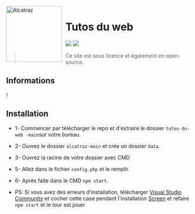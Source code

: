 <img width="150" height="150" align="left" style="float: left; margin: 0 10px 0 0;" alt="Alcatraz" src="hhttp://tutosduweb.000webhostapp.com/img/icone.png">  

# Tutos du web

[![](https://img.shields.io/discord/766318515619102730.svg?logo=discord&colorB=7289DA)](https://discord.gg/X6jZrUf)
[![](https://img.shields.io/badge/discord.js-v12.0.0--dev-blue.svg?logo=npm)](https://discord.js.org/)


> Ce site est sous licence et également en open-source.

## Informations
! 

## Installation
* 1- Commencer par télécharger le repo et d'extraire le dossier `tutos-du-web -main`sur votre bureau.
* 2- Ouvrez le dossier `alcatraz-main` et crée un dossier `data`.
* 3- Ouvrez la racine de votre dossier avec CMD
* 5- Allez dans le fichier `config.php` et le remplir.
* 6- Après faite dans le CMD `npm start`.

* PS: Si vous avez des erreurs d'installation, télécharger [Visual Studio Community](https://visualstudio.microsoft.com/fr/vs/community/) et cocher cette case pendant l'installation [Screen](https://i.imgur.com/KTqnSxo.png) et refaire `npm start` et le tour est jouer



